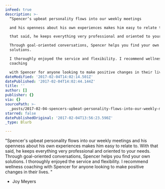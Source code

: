 ```yaml
---
inFeed: true
description: >-
  “Spencer’s upbeat personality flows into our weekly meetings

  and his openness about his own experiences makes him easy to relate to. With

  that said, he keeps everything very professional and oriented to your needs.

  Through goal-oriented conversations, Spencer helps you find your own
  solutions.

  I thoroughly enjoyed the service and flexibility. I recommend wellness
  coaching

  with Spencer for anyone looking to make positive changes in their lives. “
dateModified: '2017-02-04T14:02:14.501Z'
datePublished: '2017-02-04T14:02:44.144Z'
title: ''
author: []
publisher: {}
via: {}
sourcePath: >-
  _posts/2017-02-04-spencers-upbeat-personality-flows-into-our-weekly-meetings.md
starred: false
datePublishedOriginal: '2017-02-04T13:56:23.590Z'
_type: Blurb

---
```

"Spencer's upbeat personality flows into our weekly meetings
and his openness about his own experiences makes him easy to relate to. With
that said, he keeps everything very professional and oriented to your needs.
Through goal-oriented conversations, Spencer helps you find your own solutions.
I thoroughly enjoyed the service and flexibility. I recommend wellness coaching
with Spencer for anyone looking to make positive changes in their lives. "

* Joy Meyers